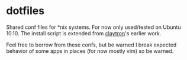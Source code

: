 dotfiles
===

Shared conf files for *nix systems. For now only used/tested on Ubuntu 10.10. The install script is extended from [claytron](https://github.com/claytron/dotfiles/blob/master/create_links.sh)'s earlier work.

Feel free to borrow from these confs, but be warned I break expected behavior of some apps in places (for now mostly vim) so be warned.
